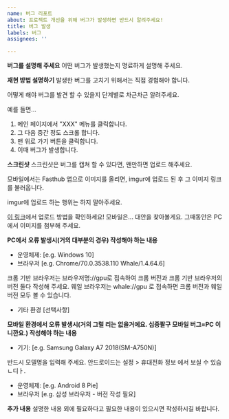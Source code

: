 ```yaml
---
name: 버그 리포트
about: 프로젝트 개선을 위해 버그가 발생하면 반드시 알려주세요!
title: 버그 발생
labels: 버그
assignees: ''

---
```


**버그를 설명해 주세요**
어떤 버그가 발생했는지 명료하게 설명해 주세요.

**재현 방법 설명하기**
발생한 버그를 고치기 위해서는 직접 경험해야 합니다.

어떻게 해야 버그를 발견 할 수 있을지 단계별로 차근차근 알려주세요.

예를 들면...
1. 메인 페이지에서 "XXX" 메뉴를 클릭합니다.
2. 그 다음 중간 정도 스크롤 합니다.
3. 맨 위로 가기 버튼을 클릭합니다.
4. 이때 버그가 발생합니다.

**스크린샷**
스크린샷은 버그를 캡쳐 할 수 있다면, 왠만하면 업로드 해주세요.

모바일에서는 Fasthub 앱으로 이미지를 올리면, imgur에 업로드 된 후 그 이미지 링크를 불러옵니다.

imgur에 업로드 하는 행위는 하지 말아주세요.

[이 링크](https://ahribori.com/article/5a03bcfd6c9eef13d882e29a)에서 업로드 방법을 확인하세요!
모바일은... 대안을 찾아볼게요. 그때동안은 PC에서 이미지를 첨부해 주세요.

**PC에서 오류 발생시(거의 대부분의 경우) 작성해야 하는 내용**
 - 운영체제: [e.g. Windows 10]
 - 브라우저 [e.g. Chrome/70.0.3538.110 Whale/1.4.64.6]
 
 크롬 기반 브라우저는 브라우저명://gpu로 접속하여 크롬 버전과 크롬 기반 브라우저의 버전 둘다 작성해 주세요. 웨일 브라우저는 whale://gpu 로 접속하면 크롬 버전과 웨일 버전 모두 볼 수 있습니다.
 - 기타 환경 [선택사항]

**모바일 환경에서 오류 발생시(거의 그럴 리는 없을거에요. 십중팔구 모바일 버그=PC 이니깐요.) 작성해야 하는 내용**
 - 기기: [e.g. Samsung Galaxy A7 2018(SM-A750N)]
 
 반드시 모델명을 입력해 주세요. 안드로이드는 설정 > 휴대전화 정보 에서 보실 수 있습ㄴ디ㅏ.
 
 - 운영체제: [e.g. Android 8 Pie]
 - 브라우저 [e.g. 삼성 브라우저 - 버전 작성 필요]

**추가 내용**
설명한 내용 외에 필요하다고 필요한 내용이 있으시면 작성하시길 바랍니다.
